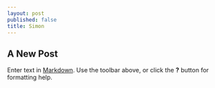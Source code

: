 ```yaml
---
layout: post
published: false
title: Simon
---
```

## A New Post

Enter text in [Markdown](http://daringfireball.net/projects/markdown/). Use the toolbar above, or click the **?** button for formatting help.
